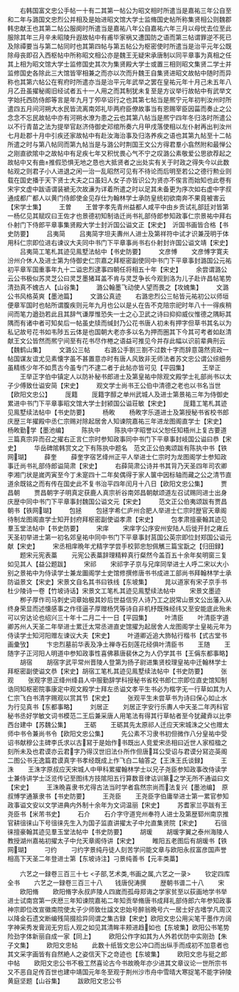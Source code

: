<!-- { "loadSidebar": true } -->
　　右韩国富文忠公手帖一十有二其第一帖公为昭文相时所遣当是嘉祐三年公自至和二年与潞国文忠烈公并相及是始进昭文馆大学士监脩国史帖所称集贤相公则魏郡韩忠献王也其第二帖公服阕时所遣当是嘉祐八年公自嘉祐六年三月以母忧去位至此服除其年三月辛未昭陵升遐故帖中有甫毕家祸又遭国防之语而第三帖谓罪逆不死已及除禫要当与第二帖同时也其第四帖与第五帖公为枢密使时所遣当是治平元年公既除母丧即召入西枢帖中所称昭文相公亦是魏王无疑宋承唐制以同平章事为真相之任其上相为昭文馆大学士监修国史其次为集贤殿大学士或置三相则昭文集贤二学士并监修国史各除此三大馆皆宰相兼之而亦以次而升魏王自集贤进昭文故帖中随时而异称也其第六帖公在宥府时所遣亦当是治平元年武举之罢在皇祐元年十月己未五年八月乙丑虽擢秘阁旧经试者五十一人用之而其制犹未复至是方议举行故帖中有武举文字始托西防侍郎等言是年九月丁夘卒诏行之也其第七帖当是熈宁元年初判汝州时所遣四五月间河朔大水民皆流离南郊礼毕两府臣僚故事当有恩赐宰臣因菑而奏止之公念念不忘民故帖中亦有河朔水潦为患之云也其第八帖当是熈宁四年冬归洛时所遣公以不行青苗之法为提举官赵济侍御史邓绾所奏六月甲戌落使相以左仆射再出判汝州七月赴郡十月中引疾还家故帖中有赴汝海治事及归洛养疾之语也其第九帖至十二帖所遣之时与第八帖同而第九帖当是与潞公时荆国王文公方得君羣小翕然附和最惮公之刚直欲隂中之故帖中有足疾七年又积忧畏心气不宁之叹潞公素敬爱公思欲荐起之故帖中又有曲推假恐惧无地之恳也大抵贤者之出处实有关于时政之得失今以此数帖观之则君子小人进退之闲一治一乱昭然可见有不待论而后明至若公之德行勲业则载在国史播于天下贤士大夫之口虽妇人女子亦皆识公为贤亦不俟言而始知也此卷有宋宇文虚中跋语谓装褫无次故濓为详着所遣之时以足其未备更为序次如右虚中字叔通成都广都人以黄门侍郎使金见存仕为翰林学士承防皇统初欲南奔不果竟被害云【宋学士集】
　　王曽
　　王曽字孝先青州益都人咸平中由乡贡试礼部廷对皆第一杨亿见其赋叹曰王佐才也景德初知制诰迁尚书礼部侍郎参知政事仁宗景祐中拜右仆射门下侍郎平章事集贤殿大学士封沂国公谥文正【宋史】　沂国书画皆合格【书史防要】
　　吕夷简
　　吕夷简字坦夫夀州人进士及第祥符中试才识兼茂明于体用科仁宗即位进右谏议大夫同中书门下平章事尚书右仆射封许国公谥文靖【宋史】
　　吕夷简工笔札其迹见鳯墅法帖中【书史防要】
　　文彦愽
　　文彦愽字寛夫汾州介休人及进士第为侍御史仁宗嘉之拜枢密副使同中书门下平章事封潞国公元祐初平章军国重事年九十二谥忠烈逮事四朝任将相五十年【宋史】
　　余尝谓潞公云公书极似苏灵芝公曰灵芝墨猪耳盖不肯与灵芝争长今观到洛为儿子赴许昌帖笔势清劲真不媿古人【山谷集】
　　潞公翰墨飞动使人望而畏之【攻媿集】
　　文潞公书风格英爽【墨池篇】
　　文潞公真迹
　　右潞忠烈公三帖皆元祐初公以师垣便章军国时也帖所谓腹疾则元年九月也公以是乆在告不克陪宗祀时年八十一得疾稍间而笔力遒劲若此且其辞气谦厚惟恐失一士之心卫武之诗曰抑抑威仪惟德之隅眎其隅而有诸中者可知矣后一帖虽史牍而缄封乃公花书唐人初未有押字但草书其名以为私记故号花书如韦陟五云体是也国朝大老亦多以名为押而圏其下今其可考者如赵清献王文公皆然而熈宁间至有花书尽作棬之语益可推见今并存此幅以识前辈典刑云【魏鹤山集】
　　文潞公三帖
　　右潞公手劄三劄不过数十字而辞意蔼然资政一帖国谋友谊尤见素懐字虽不甚置意亦时有唐人风致非无师法者苏文忠公谓公综细务虽精练少年不如贯古今虽专门不逮二者于此帖亦皆可见【平园集】
　　王举正
　　王举正字伯中镇定人以防补秘书郎进士及第皇祐中除观文殿学士礼部尚书以太子少傅致仕谥安简【宋史】
　　观文学士尚书王公伯中清德之老也以书名当世【欧阳文忠公】
　　厐籍
　　厐籍字醇之单州武城人及进士第景祐三年为侍御史累进中书门下平章事昭文馆大学士封颍国公谥荘敏【宋史】
　　厐籍工笔札其迹见鳯墅续法帖中【书史防要】
　　杨畋
　　杨畋字乐道进士及第授秘书省校书郎庆歴三年擢殿中丞仁宗赐对除起居舍人知谏院嘉祐三年进龙图阁直学士【宋史】　杨畋勤学【墨池编】
　　陈执中
　　陈执中字昭誉以父恕任知梧州上复古要道三篇真宗异而召之擢右正言仁宗时参知政事同中书门下平章事封岐国公谥曰恭【宋史】
　　华岳碑隂韩赏文之下有陈执中题名　范文正公伯夷颂跋有陈执中书【铁网瑚】
　　薛奎
　　薛奎字宿艺绛州正平人举进士仁宗时为龙图阁学士参知政事迁尚书礼部侍郎谥简肃【宋史】
　　右薛简肃公诗并书其背乃天圣四年司农卿李湘门状是嵗丙寅至今丁未寔四十二年矣偶得于家人箧中因标轴而藏之公之清节直道余既铭之而有传在国史此不复书治平四年闰月十八日【欧阳文忠公集】
　　贾昌朝
　　贾昌朝字子明真定获鹿人真宗祈谷南郊昌朝献颂道左召试赐同进士出身庆歴中同中书门下平章事封魏国公谥文元【宋史】
　　范文正公伯夷颂跋有贾昌朝书【铁网瑚】
　　包拯
　　包拯字希仁庐州合肥人举进士仁宗时歴官天章阁待制龙图阁直学士知开封府拜枢密副使谥孝肃【宋史】
　　包孝肃擅豪翰其迹见羣玉堂法帖中【书史防要】
　　宋庠
　　宋庠字公序安州安陆人后徙开封之雍丘天圣初举进士第一初名郊皇祐中同中书门下平章事封莒国公英宗即位封郑国公谥元献【宋史】
　　宋丞相庠晩年尤精字学尝手校郭忠恕佩觽三篇宝翫之【归田録】
　　题宋元宪表藁
　　元宪公表藁辞理精粹真行粲然今盖百五十余年矣明窗三复如见其人【益公题跋】
　　宋祁
　　宋祁字子京与兄庠同举进士人呼二宋以大小别之景祐中为侍读学士兼龙圗阁学士史馆修撰修唐书书成进工部尚书拜翰林学士承防谥景文【宋史】宋景文自名其书曰铁线【东坡集】
　　晁以道家有宋子京手书杜少陵诗一卷【竹坡诗话】宋景文工笔札其迹见鳯墅续法帖中
　　宋景文墨迹
　　栁子厚作司马刺史词章始极其妙后世益信穷人诗乃工之説常山景文公出藩入从终身荣显而述懐感事之作径逼子厚赠杨凭等诗自非机杼既殊经纬又至安能底此殆未可以穷达论也绍兴三十年十二月二十一日【平园集】
　　叶清臣
　　叶清臣字道卿苏州人天圣二年举进士累迁太常丞进直史馆擢为起居舍人龙图阁学士皇祐元年为侍读学士知河阳赠左谏议大夫【宋史】
　　叶道卿近追大斾帖行楷书【式古堂书画彚攷】
　　卞忠烈墓前华表及净土禅寺石刻莲花经俱叶清臣书
　　王随
　　王随字子正河阳人明道中参知政事性喜佛慕唐裴休之为人仍学其书【王偁东都事略】
　　胡宿
　　胡宿字武平常州晋陵人登第为扬子尉进集贤校理皇祐中迁翰林学士拜枢密副使谥文恭【宋史】胡宿工笔札其迹见鳯墅续法帖中【书史防要】
　　张观
　　张观字思正绛州绛县人中服勤辞学科授秘书省校书郎仁宗即位直史馆知制诰同知枢密院事康定中观文殿学士拜左丞谥文孝平生书必为楷字无一行草如其为人仁宗飞白书清字赐观以赏其节【宋史】
　　张观平生未尝草书为诗曰保心如止水为行见真书【东都事略】
　　刘居正
　　刘居正字安行乐夀人中天圣二年丙科官秘书丞好学敏文词书模范二王后兼采唐人用笔法有得其行草帖者至今犹藏弆以比李西台建中【苏魏公集】
　　王砺
　　王砺其先太原祁人迁应天宋城洙之父也赠太师中书令兼尚书令【欧阳文忠公集】
　　先公素不习隶书初但微作八分皇祐中受诏书献穆公主碑李氏求以古冩于是始作书既出人竞爱宋丞相曰近世人家桓楹之刻所未及也君谟亦云君字乃得汉世旧法仆所作但唐耳公受诏与君谟分冩迩英阁二图公书无逸篇君谟真字书孝经既成上作飞白二轴答之【王洙王氏谈録】
　　王洙
　　王洙字原叔应天宋城人中甲科累擢翰林学士以兄子尧臣参知政事改侍读学士兼侍讲学士泛览传记至图纬方技隂阳五行算数音律诂训篆之学无所不通谥曰文【宋史】
　　王洙晩喜隶书尤得古法当时学者翕然宗尚而法复兴【墨池编】　原叔愽学通篆隶书【书史防要】
　　王尧臣
　　王尧臣字伯庸举进士第一累官参知政事谥文安以文学进典内外制十余年为文词温丽【宋史】
　　苏耆家兰亭跋有王尧臣书【米芾书史】
　　石介
　　石介字守道兖州奉符人进士及第歴郓州南京推官耕徂徕山下号徂徕先生入为国子监直讲擢太子中允直集贤院【宋史】
　　石徂徕擅豪翰其迹见羣玉堂法帖中【书史防要】
　　胡瑗
　　胡瑗字翼之泰州海陵人教授湖州嘉祐初擢太子中允天章阁侍讲【宋史】
　　睢阳五老图后有胡瑗书【铁网瑚】
　　刁约
　　刁约字景纯丹徒人刻苦学问能文章与欧阳永叔富彦国声誉相高下天圣二年登进士第【东坡诗注】刁景纯善书【元丰类藁】













　　六艺之一録卷三百三十七
<子部,艺术类,书画之属,六艺之一录>
　　钦定四库全书
　　六艺之一録卷三百三十八　　钱唐倪涛撰
　　歴朝书谱二十八
　　宋
　　欧阳脩
　　欧阳脩字永叔庐陵人四嵗而孤母郑诲之学家贫至以荻画地学书举进士试南宫第一庆厯三年知谏院嘉祐二年知贡举脩唐书成拜礼部侍郎六年参知政事神宗即位改宣徽南院使太子少师致仕諡文忠始号醉翁晩号六一居士好古嗜学凡周汉以降金石遗文断编残简掇拾异同谓之集古録【宋史】欧阳文忠公用尖笔干墨作方阔字神采秀发膏润无穷后人观之如见其清眸丰颊进趋如也【东坡集】欧阳公书笔势险劲字体新丽自成一家【同上】
　　欧阳公作字如其为人外若优防中实刚劲【朱子文集】
　　欧阳文忠帖
　　此数十纸皆文忠公冲口而出纵手而成初不加意者也其文采字画皆有自然絶人之姿信天下之竒迹也【东坡集】
　　欧阳文忠与挺之郎中帖
　　欧阳文忠公书不极工然喜论古今书故晩年亦少进其文章议论一世所宗书又不恶自足传百世也建中靖国元年冬至观于荆州沙市舟中雪晴大寒捉笔不能字钟陵黄庭坚题【山谷集】
　　跋欧阳文忠公书
